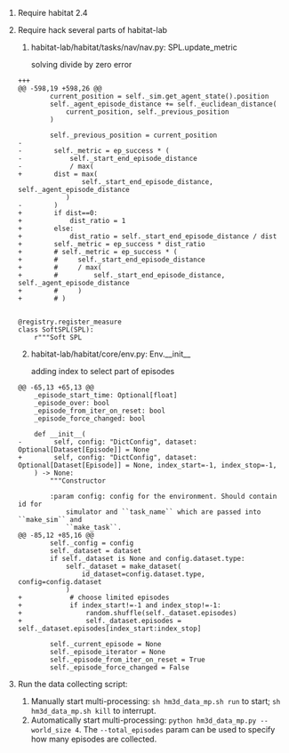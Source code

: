 1. Require habitat 2.4

2. Require hack several parts of habitat-lab

    1. habitat-lab/habitat/tasks/nav/nav.py: SPL.update_metric
        
        solving divide by zero error

    ```
    +++ 
    @@ -598,19 +598,26 @@
            current_position = self._sim.get_agent_state().position
            self._agent_episode_distance += self._euclidean_distance(
                current_position, self._previous_position
            )
    
            self._previous_position = current_position
    -
    -        self._metric = ep_success * (
    -            self._start_end_episode_distance
    -            / max(
    +        dist = max(
                    self._start_end_episode_distance, self._agent_episode_distance
                )
    -        )
    +        if dist==0:
    +            dist_ratio = 1
    +        else:
    +            dist_ratio = self._start_end_episode_distance / dist
    +        self._metric = ep_success * dist_ratio
    +        # self._metric = ep_success * (
    +        #     self._start_end_episode_distance
    +        #     / max(
    +        #         self._start_end_episode_distance, self._agent_episode_distance
    +        #     )
    +        # )
    
    
    @registry.register_measure
    class SoftSPL(SPL):
        r"""Soft SPL
    ```

    2. habitat-lab/habitat/core/env.py: Env.\_\_init\_\_
        
        adding index to select part of episodes
    ```
    @@ -65,13 +65,13 @@
        _episode_start_time: Optional[float]
        _episode_over: bool
        _episode_from_iter_on_reset: bool
        _episode_force_changed: bool
    
        def __init__(
    -        self, config: "DictConfig", dataset: Optional[Dataset[Episode]] = None
    +        self, config: "DictConfig", dataset: Optional[Dataset[Episode]] = None, index_start=-1, index_stop=-1, 
        ) -> None:
            """Constructor
    
            :param config: config for the environment. Should contain id for
                simulator and ``task_name`` which are passed into ``make_sim`` and
                ``make_task``.
    @@ -85,12 +85,16 @@
            self._config = config
            self._dataset = dataset
            if self._dataset is None and config.dataset.type:
                self._dataset = make_dataset(
                    id_dataset=config.dataset.type, config=config.dataset
                )
    +            # choose limited episodes
    +            if index_start!=-1 and index_stop!=-1:
    +                random.shuffle(self._dataset.episodes)
    +                self._dataset.episodes = self._dataset.episodes[index_start:index_stop]
    
            self._current_episode = None
            self._episode_iterator = None
            self._episode_from_iter_on_reset = True
            self._episode_force_changed = False
    ```
3. Run the data collecting script:
    1. Manually start multi-processing: `sh hm3d_data_mp.sh run` to start; `sh hm3d_data_mp.sh kill` to interrupt.
    2. Automatically start multi-processing: `python hm3d_data_mp.py --world_size 4`. The `--total_episodes` param can be used to specify how many episodes are collected.
